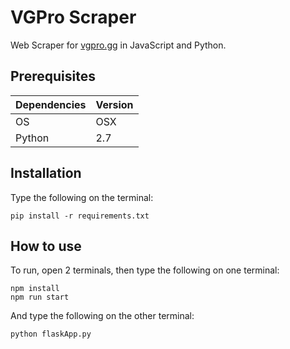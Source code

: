 # VGPro Scraper
Web Scraper for [vgpro.gg](https://vgpro.gg) in JavaScript and Python.

## Prerequisites

| Dependencies | Version |
| --- | --- |
| OS | OSX |
| Python | 2.7 |

## Installation

Type the following on the terminal:  
```
pip install -r requirements.txt
```

## How to use

To run, open 2 terminals, then type the following on one terminal:
```
npm install
npm run start
```

And type the following on the other terminal:
```
python flaskApp.py
```
